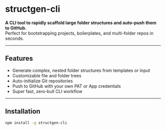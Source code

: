 # structgen-cli

**A CLI tool to rapidly scaffold large folder structures and auto-push them to GitHub.**  
Perfect for bootstrapping projects, boilerplates, and multi-folder repos in seconds.

---

## Features

- Generate complex, nested folder structures from templates or input
- Customizable file and folder trees
- Auto-initialize Git repositories
- Push to GitHub with your own PAT or App credentials
- Super fast, zero-bull CLI workflow

---

## Installation

```bash
npm install -g structgen-cli

